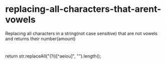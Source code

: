 # replacing-all-characters-that-arent-vowels
Replacing all characters in a string(not case sensitive) that are not vowels and returns their number(amount)
#
return str.replaceAll("(?i)[^aeiou]", "").length();
